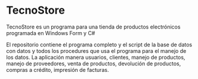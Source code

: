 # TecnoStore
TecnoStore es un programa para una tienda de productos electrónicos programada en Windows Form y C#

El repositorio contiene el programa completo y el script de la base de datos con datos y todos los procedures que usa el programa para el manejo de los datos.
La aplicación manera usuarios, clientes, manejo de productos, manejo de proveedores, venta de productos, devolución de productos, compras a crédito, impresión de facturas.


